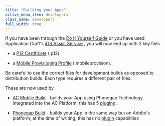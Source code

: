 ```yaml
---
title: "Building your Apps"
active_menu_item: developers
class_name: developers
full_width: true
---
```



If you have been through the [Do It Yourself Guide](index.htm) or you have used Application Craft's [iOS Assist Service](../i-havent-got-a-mac.htm) , you will now end up with 2 key files

 - a [P12 Certificate](setting-up-for-development/generating-a-p12-certificate.htm) (.p12).

 - a [Mobile Provisioning Profile](setting-up-for-development/create-a-provisioning-profile.htm) (.mobileprovision).

Be careful to use the correct files for development builds as opposed to distribution builds. Each type requires a different pair of files.

These are now used by

 - [AC Mobile Build](../../../ac-mobile-build/index.htm) - builds your App using Phonegap Technology integrated into the AC Platform; this has 5 [plugins](../../../ac-mobile-build/ac-build-plugins/index.htm) .

 - [Phonegap Build](../../../phonegapbuild/index.htm) - builds your App in the same way but on Adobe's platform; at the time of writing, this has no [plugin](../../../ac-mobile-build/ac-build-plugins/index.htm) capabilities

